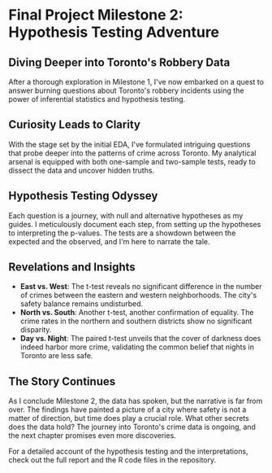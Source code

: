 # Final Project Milestone 2: Hypothesis Testing Adventure

## Diving Deeper into Toronto's Robbery Data

After a thorough exploration in Milestone 1, I've now embarked on a quest to answer burning questions about Toronto's robbery incidents using the power of inferential statistics and hypothesis testing.

## Curiosity Leads to Clarity

With the stage set by the initial EDA, I've formulated intriguing questions that probe deeper into the patterns of crime across Toronto. My analytical arsenal is equipped with both one-sample and two-sample tests, ready to dissect the data and uncover hidden truths.

## Hypothesis Testing Odyssey

Each question is a journey, with null and alternative hypotheses as my guides. I meticulously document each step, from setting up the hypotheses to interpreting the p-values. The tests are a showdown between the expected and the observed, and I'm here to narrate the tale.

## Revelations and Insights

- **East vs. West**: The t-test reveals no significant difference in the number of crimes between the eastern and western neighborhoods. The city's safety balance remains undisturbed.
- **North vs. South**: Another t-test, another confirmation of equality. The crime rates in the northern and southern districts show no significant disparity.
- **Day vs. Night**: The paired t-test unveils that the cover of darkness does indeed harbor more crime, validating the common belief that nights in Toronto are less safe.

## The Story Continues

As I conclude Milestone 2, the data has spoken, but the narrative is far from over. The findings have painted a picture of a city where safety is not a matter of direction, but time does play a crucial role. What other secrets does the data hold? The journey into Toronto's crime data is ongoing, and the next chapter promises even more discoveries.

For a detailed account of the hypothesis testing and the interpretations, check out the full report and the R code files in the repository.
